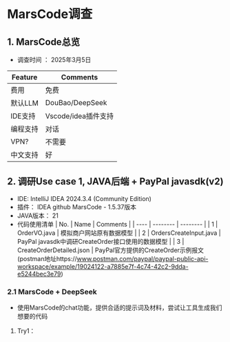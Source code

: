# MarsCode调查
## 1. MarsCode总览
* 调查时间 ： 2025年3月5日

 | Feature  | Comments |
 | -------- | -------- |
 | 费用     | 免费 |
 | 默认LLM  | DouBao/DeepSeek |
 | IDE支持  | Vscode/idea插件支持 |
 | 编程支持  | 对话      | 
 | VPN?     | 不需要     |
 | 中文支持  | 好        |  

## 2. 调研Use case 1, JAVA后端 + PayPal javasdk(v2)
 - IDE: IntelliJ IDEA 2024.3.4 (Community Edition)
 - 插件： IDEA github MarsCode - 1.5.37版本
 - JAVA版本： 21
 - 代码使用清单
  | No.  | Name     | Comments |
  | ---- | -------- | -------- |
  | 1    | OrderVO.java | 模拟商户网站原有数据模型 |
  | 2    | OrdersCreateInput.java | PayPal javasdk中调研CreateOrder接口使用的数据模型 |
  | 3    | CreateOrderDetailed.json | PayPal官方提供的CreateOrder示例报文(postman地址https://www.postman.com/paypal/paypal-public-api-workspace/example/19024122-a7885e7f-4c74-42c2-9dda-e5244bec3e79)

  ### 2.1 MarsCode + DeepSeek
   * 使用MarsCode的chat功能，提供合适的提示词及材料，尝试让工具生成我们想要的代码
  1. Try1：
  

  

